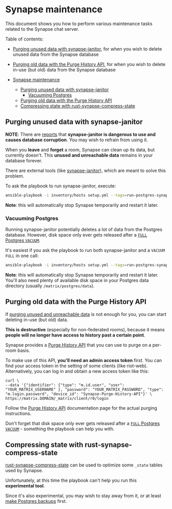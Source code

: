 # Synapse maintenance

This document shows you how to perform various maintenance tasks related to the Synapse chat server.

Table of contents:

- [Purging unused data with synapse-janitor](#purging-unused-data-with-synapse-janitor), for when you wish to delete unused data from the Synapse database

- [Purging old data with the Purge History API](#purging-old-data-with-the-purge-history-api), for when you wish to delete in-use (but old) data from the Synapse database

- [Synapse maintenance](#synapse-maintenance)
	- [Purging unused data with synapse-janitor](#purging-unused-data-with-synapse-janitor)
		- [Vacuuming Postgres](#vacuuming-postgres)
	- [Purging old data with the Purge History API](#purging-old-data-with-the-purge-history-api)
	- [Compressing state with rust-synapse-compress-state](#compressing-state-with-rust-synapse-compress-state)


## Purging unused data with synapse-janitor

**NOTE**: There are [reports](https://github.com/spantaleev/matrix-docker-ansible-deploy/issues/465) that **synapse-janitor is dangerous to use and causes database corruption**. You may wish to refrain from using it.

When you **leave** and **forget** a room, Synapse can clean up its data, but currently doesn't.
This **unused and unreachable data** remains in your database forever.

There are external tools (like [synapse-janitor](https://github.com/xwiki-labs/synapse_scripts)), which are meant to solve this problem.

To ask the playbook to run synapse-janitor, execute:

```bash
ansible-playbook -i inventory/hosts setup.yml --tags=run-postgres-synapse-janitor,start
```

**Note**: this will automatically stop Synapse temporarily and restart it later.


### Vacuuming Postgres

Running synapse-janitor potentially deletes a lot of data from the Postgres database.
However, disk space only ever gets released after a [`FULL` Postgres `VACUUM`](./maintenance-postgres.md#vacuuming-postgresql).

It's easiest if you ask the playbook to run both synapse-janitor and a `VACUUM FULL` in one call:

```bash
ansible-playbook -i inventory/hosts setup.yml --tags=run-postgres-synapse-janitor,run-postgres-vacuum,start
```

**Note**: this will automatically stop Synapse temporarily and restart it later. You'll also need plenty of available disk space in your Postgres data directory (usually `/matrix/postgres/data`).


## Purging old data with the Purge History API

If [purging unused and unreachable data](#purging-unused-data-with-synapse-janitor) is not enough for you, you can start deleting in-use (but old) data.

**This is destructive** (especially for non-federated rooms), because it means **people will no longer have access to history past a certain point**.

Synapse provides a [Purge History API](https://github.com/matrix-org/synapse/blob/master/docs/admin_api/purge_history_api.rst) that you can use to purge on a per-room basis.

To make use of this API, **you'll need an admin access token** first. You can find your access token in the setting of some clients (like riot-web).
Alternatively, you can log in and obtain a new access token like this:

```
curl \
--data '{"identifier": {"type": "m.id.user", "user": "YOUR_MATRIX_USERNAME" }, "password": "YOUR_MATRIX_PASSWORD", "type": "m.login.password", "device_id": "Synapse-Purge-History-API"}' \
https://matrix.DOMAIN/_matrix/client/r0/login
```

Follow the [Purge History API](https://github.com/matrix-org/synapse/blob/master/docs/admin_api/purge_history_api.rst) documentation page for the actual purging instructions.

Don't forget that disk space only ever gets released after a [`FULL` Postgres `VACUUM`](./maintenance-postgres.md#vacuuming-postgresql) - something the playbook can help you with.


## Compressing state with rust-synapse-compress-state

[rust-synapse-compress-state](https://github.com/matrix-org/rust-synapse-compress-state) can be used to optimize some `_state` tables used by Synapse.

Unfortunately, at this time the playbook can't help you run this **experimental tool**.

Since it's also experimental, you may wish to stay away from it, or at least [make Postgres backups](./maintenance-postgres.md#backing-up-postgresql) first.
